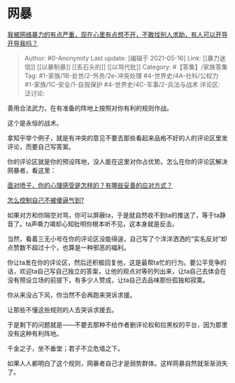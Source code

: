 # 网暴
[我被网络暴力的有点严重，现在心里有点想不开，不敢找别人求助，有人可以开导开导我吗？](https://www.zhihu.com/question/383282695/answer/1115113788)

> Author: #0-Anonymity
> Last update: [编辑于 2021-05-16]
> Link: [[暴力迷信]] [[以暴制暴]] [[丢石头的]] [[以骂代批]]
> Category: #【答集】/家族答集
> Tag: #1-家族/1B-处世/2-外务/2e-冲突处理 #4-世界史/4A-社科/公权力 #1-家族/1C-安全/1-自我保护 #4-世界史/4C-军事/2-兵法与战术
> 评论区:
> 泛讨论:

善用合法武力，在有准备的阵地上按照对你有利的规则作战。

这个是永恒的战术。

拿知乎举个例子，就是有冲突的意见不要去那些看起来品格不好的人的评论区里发评论，而要自己写答案。

你的评论区就是你的预设阵地，没人能在这里对你占优势。怎么在你的评论区解决网暴者，看这里：

[面对喷子，你的心理感受是怎样的？有哪些妥善的应对方式？](https://www.zhihu.com/question/27507216/answer/1007913097)

[怎么控制自己不被傻逼气到?](https://www.zhihu.com/question/343589268/answer/844489307)

如果对方和你隔空对骂，你可以屏蔽ta，于是就自然收不到ta的推送了，等于ta静音了。ta声嘶力竭却心知肚明你根本听不见，这本身就是反击。

当然，看着三无小号在你的评论区没能得逞，自己写了个洋洋洒洒的“实名反对”却点赞数不超过十个，也算是一种邪恶的福利。

你让ta发在你的评论区，然后还积极回复他，这是最帮ta忙的行为。要公平竞争的话，欢迎ta自己写自己独立的答案，让他的观点对等的列出来，让ta自己去体会在没有预设立场的前提下，有多少人赞成，让ta自己去品味那份孤独和寂寞。

你从来没占下风，你当然不会再跑来哭诉求援。

让那些不懂这些规则的人去哭诉求援去。

于是剩下的问题就是——不要去那种不给作者删评论权和拉黑权的平台，因为那里没有这种有利阵地。

千金之子，坐不垂堂；君子不立危墙之下。

如果人人都明白了这个规则，网暴者自己才是弱势群体。这样网暴自然就渐渐消失了。
